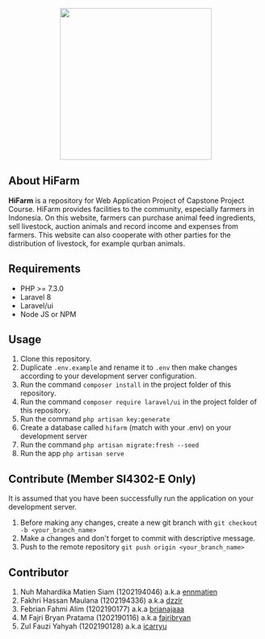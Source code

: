 <p align="center"><a href="#" target="_blank"><img src="https://drive.google.com/uc?export=view&id=1wvnGZ-yHSAwKBAg6RHSNyUwSSzpB5ZNd" width="300"></a></p>

## About HiFarm

**HiFarm** is a repository for Web Application Project of Capstone Project Course. HiFarm provides facilities to the community, especially farmers in Indonesia. On this website, farmers can purchase animal feed ingredients, sell livestock, auction animals and record income and expenses from farmers. This website can also cooperate with other parties for the distribution of livestock, for example qurban animals.

## Requirements
- PHP >= 7.3.0
- Laravel 8
- Laravel/ui
- Node JS or NPM

## Usage
1. Clone this repository.
2. Duplicate `.env.example` and rename it to `.env` then make  changes according to your development server configuration.
3. Run the command `composer install` in the project folder of this repository.
4. Run the command `composer require laravel/ui` in the project folder of this repository.
5. Run the command `php artisan key:generate`
6. Create a database called `hifarm` (match with your .env) on your development server
7. Run the command `php artisan migrate:fresh --seed`
8. Run the app `php artisan serve`

## Contribute (Member SI4302-E Only)
It is assumed that you have been successfully run the application on your development server.

1. Before making any changes, create a new git branch with `git checkout -b <your_branch_name>`
2. Make a changes and don't forget to commit with descriptive message.
3. Push to the remote repository `git push origin <your_branch_name>`

## Contributor
1. Nuh Mahardika Matien Siam (1202194046) a.k.a [ennmatien](https://github.com/ennmatien)
2. Fakhri Hassan Maulana (1202194336) a.k.a [dzzlr](https://github.com/dzzlr)
3. Febrian Fahmi Alim (1202190177) a.k.a [brianajaaa](https://github.com/brianajaaa)
4. M Fajri Bryan Pratama (1202190116) a.k.a [fajribryan](https://github.com/fajribryan)
5. Zul Fauzi Yahyah (1202190128) a.k.a [icarryu](https://github.com/icarryu)

